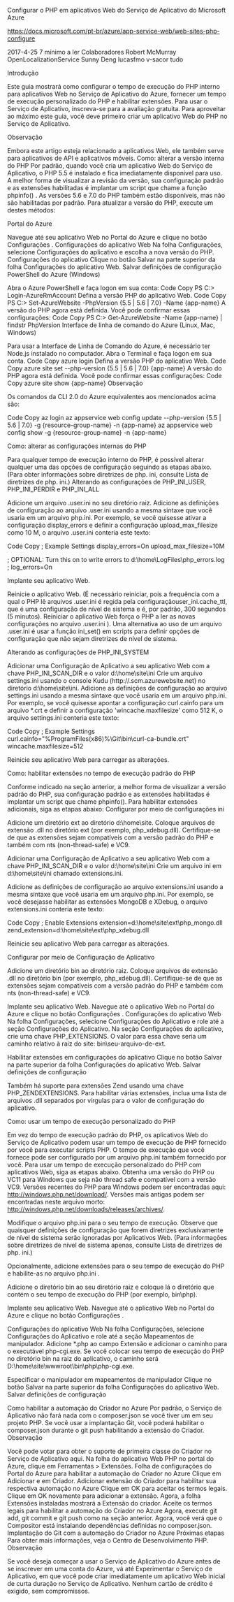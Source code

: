 Configurar o PHP em aplicativos Web do Serviço de Aplicativo do Microsoft Azure

https://docs.microsoft.com/pt-br/azure/app-service-web/web-sites-php-configure

2017-4-25 7 mínimo a ler Colaboradores Robert McMurray OpenLocalizationService Sunny Deng lucasfmo v-sacor tudo

Introdução

Este guia mostrará como configurar o tempo de execução do PHP interno para aplicativos Web no Serviço de Aplicativo do Azure, fornecer um tempo de execução personalizado do PHP e habilitar extensões. Para usar o Serviço de Aplicativo, inscreva-se para a avaliação gratuita. Para aproveitar ao máximo este guia, você deve primeiro criar um aplicativo Web do PHP no Serviço de Aplicativo.

Observação

Embora este artigo esteja relacionado a aplicativos Web, ele também serve para aplicativos de API e aplicativos móveis. Como: alterar a versão interna do PHP Por padrão, quando você cria um aplicativo Web do Serviço de Aplicativo, o PHP 5.5 é instalado e fica imediatamente disponível para uso. A melhor forma de visualizar a revisão da versão, sua configuração padrão e as extensões habilitadas é implantar um script que chame a função phpinfo() . As versões 5.6 e 7.0 do PHP também estão disponíveis, mas não são habilitadas por padrão. Para atualizar a versão do PHP, execute um destes métodos:

Portal do Azure

Navegue até seu aplicativo Web no Portal do Azure e clique no botão Configurações . Configurações do aplicativo Web Na folha Configurações, selecione Configurações do aplicativo e escolha a nova versão do PHP. Configurações do aplicativo Clique no botão Salvar na parte superior da folha Configurações do aplicativo Web. Salvar definições de configuração PowerShell do Azure (Windows)

Abra o Azure PowerShell e faça logon em sua conta: Code Copy PS C:> Login-AzureRmAccount Defina a versão PHP do aplicativo Web. Code Copy PS C:> Set-AzureWebsite -PhpVersion {5.5 | 5.6 | 7.0} -Name {app-name} A versão do PHP agora está definida. Você pode confirmar essas configurações: Code Copy PS C:> Get-AzureWebsite -Name {app-name} | findstr PhpVersion Interface de linha de comando do Azure (Linux, Mac, Windows)

Para usar a Interface de Linha de Comando do Azure, é necessário ter Node.js instalado no computador. Abra o Terminal e faça logon em sua conta. Code Copy azure login Defina a versão PHP do aplicativo Web. Code Copy azure site set --php-version {5.5 | 5.6 | 7.0} {app-name} A versão do PHP agora está definida. Você pode confirmar essas configurações: Code Copy azure site show {app-name} Observação

Os comandos da CLI 2.0 do Azure equivalentes aos mencionados acima são:

Code Copy az login az appservice web config update --php-version {5.5 | 5.6 | 7.0} -g {resource-group-name} -n {app-name} az appservice web config show -g {resource-group-name} -n {app-name}

Como: alterar as configurações internas do PHP

Para qualquer tempo de execução interno do PHP, é possível alterar qualquer uma das opções de configuração seguindo as etapas abaixo. (Para obter informações sobre diretrizes de php. ini, consulte Lista de diretrizes de php. ini.) Alterando as configurações de PHP_INI_USER, PHP_INI_PERDIR e PHP_INI_ALL

Adicione um arquivo .user.ini no seu diretório raiz. Adicione as definições de configuração ao arquivo .user.ini usando a mesma sintaxe que você usaria em um arquivo php.ini. Por exemplo, se você quisesse ativar a configuração display_errors e definir a configuração upload_max_filesize como 10 M, o arquivo .user.ini conteria este texto:

Code Copy ; Example Settings display_errors=On upload_max_filesize=10M

; OPTIONAL: Turn this on to write errors to d:\home\LogFiles\php_errors.log ; log_errors=On

Implante seu aplicativo Web.

Reinicie o aplicativo Web. (É necessário reiniciar, pois a frequência com a qual o PHP lê arquivos .user.ini é regida pela configuraçãouser_ini.cache_ttl, que é uma configuração de nível de sistema e é, por padrão, 300 segundos (5 minutos). Reiniciar o aplicativo Web força o PHP a ler as novas configurações no arquivo .user.ini ). Uma alternativa ao uso de um arquivo .user.ini é usar a função ini_set() em scripts para definir opções de configuração que não sejam diretrizes de nível de sistema.

Alterando as configurações de PHP_INI_SYSTEM

Adicionar uma Configuração de Aplicativo a seu aplicativo Web com a chave PHP_INI_SCAN_DIR e o valor d:\home\site\ini Crie um arquivo settings.ini usando o console Kudu (http://.scm.azurewebsite.net) no diretório d:\home\site\ini. Adicione as definições de configuração ao arquivo settings.ini usando a mesma sintaxe que você usaria em um arquivo php.ini. Por exemplo, se você quisesse apontar a configuração curl.cainfo para um arquivo *.crt e definir a configuração 'wincache.maxfilesize' como 512 K, o arquivo settings.ini conteria este texto:

Code Copy ; Example Settings curl.cainfo="%ProgramFiles(x86)%\Git\bin\curl-ca-bundle.crt" wincache.maxfilesize=512

Reinicie seu aplicativo Web para carregar as alterações.

Como: habilitar extensões no tempo de execução padrão do PHP

Conforme indicado na seção anterior, a melhor forma de visualizar a versão padrão do PHP, sua configuração padrão e as extensões habilitadas é implantar um script que chame phpinfo(). Para habilitar extensões adicionais, siga as etapas abaixo: Configurar por meio de configurações ini

Adicione um diretório ext ao diretório d:\home\site. Coloque arquivos de extensão .dll no diretório ext (por exemplo, php_xdebug.dll). Certifique-se de que as extensões sejam compatíveis com a versão padrão do PHP e também com nts (non-thread-safe) e VC9.

Adicionar uma Configuração de Aplicativo a seu aplicativo Web com a chave PHP_INI_SCAN_DIR e o valor d:\home\site\ini Crie um arquivo ini em d:\home\site\ini chamado extensions.ini.

Adicione as definições de configuração ao arquivo extensions.ini usando a mesma sintaxe que você usaria em um arquivo php.ini. Por exemplo, se você desejasse habilitar as extensões MongoDB e XDebug, o arquivo extensions.ini conteria este texto:

Code Copy ; Enable Extensions extension=d:\home\site\ext\php_mongo.dll zend_extension=d:\home\site\ext\php_xdebug.dll

Reinicie seu aplicativo Web para carregar as alterações.

Configurar por meio de Configuração de Aplicativo

Adicione um diretório bin ao diretório raiz. Coloque arquivos de extensão .dll no diretório bin (por exemplo, php_xdebug.dll). Certifique-se de que as extensões sejam compatíveis com a versão padrão do PHP e também com nts (non-thread-safe) e VC9.

Implante seu aplicativo Web. Navegue até o aplicativo Web no Portal do Azure e clique no botão Configurações . Configurações do aplicativo Web Na folha Configurações, selecione Configurações do Aplicativo e role até a seção Configurações do Aplicativo. Na seção Configurações do aplicativo, crie uma chave PHP_EXTENSIONS. O valor para essa chave seria um caminho relativo à raiz do site: bin\seu-arquivo-de-ext.

Habilitar extensões em configurações do aplicativo Clique no botão Salvar na parte superior da folha Configurações do aplicativo Web. Salvar definições de configuração

Também há suporte para extensões Zend usando uma chave PHP_ZENDEXTENSIONS. Para habilitar várias extensões, inclua uma lista de arquivos .dll separados por vírgulas para o valor de configuração do aplicativo.

Como: usar um tempo de execução personalizado do PHP

Em vez do tempo de execução padrão do PHP, os aplicativos Web do Serviço de Aplicativo podem usar um tempo de execução de PHP fornecido por você para executar scripts PHP. O tempo de execução que você fornece pode ser configurado por um arquivo php.ini também fornecido por você. Para usar um tempo de execução personalizado do PHP com aplicativos Web, siga as etapas abaixo. Obtenha uma versão do PHP ou VC11 para Windows que seja não thread safe e compatível com a versão VC9. Versões recentes do PHP para Windows podem ser encontradas aqui: http://windows.php.net/download/. Versões mais antigas podem ser encontradas neste arquivo morto: http://windows.php.net/downloads/releases/archives/.

Modifique o arquivo php.ini para o seu tempo de execução. Observe que quaisquer definições de configuração que forem diretrizes exclusivamente de nível de sistema serão ignoradas por Aplicativos Web. (Para informações sobre diretrizes de nível de sistema apenas, consulte Lista de diretrizes de php. ini.)

Opcionalmente, adicione extensões para o seu tempo de execução do PHP e habilite-as no arquivo php.ini .

Adicione o diretório bin ao seu diretório raiz e coloque lá o diretório que contém o seu tempo de execução do PHP (por exemplo, bin\php).

Implante seu aplicativo Web. Navegue até o aplicativo Web no Portal do Azure e clique no botão Configurações .

Configurações do aplicativo Web Na folha Configurações, selecione Configurações do Aplicativo e role até a seção Mapeamentos de manipulador. Adicione *.php ao campo Extensão e adicionar o caminho para o executável php-cgi.exe. Se você colocar seu tempo de execução do PHP no diretório bin na raiz do aplicativo, o caminho será D:\home\site\wwwroot\bin\php\php-cgi.exe.

Especificar o manipulador em mapeamentos de manipulador Clique no botão Salvar na parte superior da folha Configurações do aplicativo Web. Salvar definições de configuração

Como habilitar a automação do Criador no Azure Por padrão, o Serviço de Aplicativo não fará nada com o composer.json se você tiver um em seu projeto PHP. Se você usar a implantação Git, você poderá habilitar o composer.json durante o git push habilitando a extensão do Criador. Observação

Você pode votar para obter o suporte de primeira classe do Criador no Serviço de Aplicativo aqui. Na folha do aplicativo Web PHP no portal do Azure, clique em Ferramentas > Extensões. Folha de configurações do Portal do Azure para habilitar a automação do Criador no Azure Clique em Adicionar e em Criador. Adicionar extensão do Criador para habilitar sua respectiva automação no Azure Clique em OK para aceitar os termos legais. Clique em OK novamente para adicionar a extensão. Agora, a folha Extensões instaladas mostrará a Extensão do criador. Aceite os termos legais para habilitar a automação do Criador no Azure Agora, execute git add, git commit e git push como na seção anterior. Agora, você verá que o Compositor está instalando dependências definidas no composer.json. Implantação do Git com a automação do Criador no Azure Próximas etapas Para obter mais informações, veja o Centro de Desenvolvimento PHP. Observação

Se você deseja começar a usar o Serviço de Aplicativo do Azure antes de se inscrever em uma conta do Azure, vá até Experimentar o Serviço de Aplicativo, em que você pode criar imediatamente um aplicativo Web inicial de curta duração no Serviço de Aplicativo. Nenhum cartão de crédito é exigido, sem compromissos.

